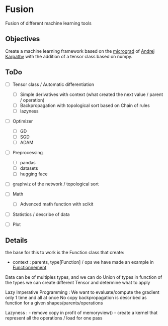 # Fusion
Fusion of different machine learning tools


## Objectives
Create a machine learning framework based on the [micrograd](https://github.com/karpathy/micrograd) of [Andrej Karpathy](https://karpathy.ai/) with the addition of a tensor class based on numpy.


## ToDo

- [ ] Tensor class / Automatic differentiation
    - [ ] Simple derivatives with context (what created the next value / parent / operation)
    - [ ] Backpropagation with topological sort based on Chain of rules
    - [ ] lazyness
- [ ] Optimizer
    - [ ] GD
    - [ ] SGD
    - [ ] ADAM
- [ ] Preprocessing
    - [ ] pandas
    - [ ] datasets
    - [ ] hugging face
- [ ] graphviz of the network / topological sort
- [ ] Math
    - [ ] Advenced math function with scikit
- [ ] Statistics / describe of data
- [ ] Plot


## Details

the base for this to work is the Function class that create:
- context : parents, type[Function] / ops
we have made an example in [Functionnement](examples/simple_function)

Data can be of multiples types, and we can do Union of types
in function of the types we can create different Tensor and determine what to apply

Lazy Imperative Programming :
We want to evaluate/compute the gradient only 1 time and all at once
No copy
backpropagation is described as function
for a given shapes/parents/operations

Lazyness :
    - remove copy in profit of memoryview()
    - create a kernel that represent all the operations / load for one pass
